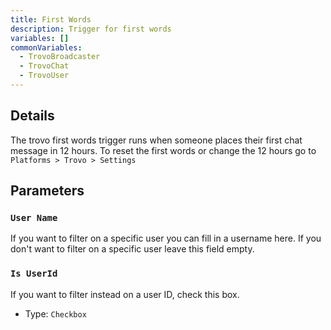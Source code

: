 ```yaml
---
title: First Words
description: Trigger for first words
variables: []
commonVariables:
  - TrovoBroadcaster
  - TrovoChat
  - TrovoUser
---
```


## Details
The trovo first words trigger runs when someone places their first chat message in 12 hours. To reset the first words or change the 12 hours go to `Platforms > Trovo > Settings`

## Parameters
### `User Name`
If you want to filter on a specific user you can fill in a username here. If you don't want to filter on a specific user leave this field empty.

### `Is UserId`
If you want to filter instead on a user ID, check this box.

- Type: `Checkbox`